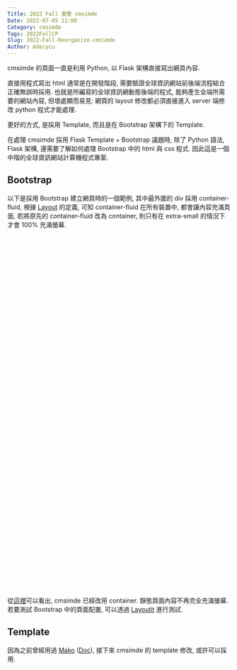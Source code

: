 ```yaml
---
Title: 2022 Fall 重整 cmsimde
Date: 2022-07-05 11:00
Category: cmsimde
Tags: 2022FallCP
Slug: 2022-Fall-Reorganize-cmsimde
Author: mdecycu
---
```


cmsimde 的頁面一直是利用 Python, 以 Flask 架構直接寫出網頁內容.

<!-- PELICAN_END_SUMMARY -->

直接用程式寫出 html 通常是在開發階段, 需要驗證全球資訊網站前後端流程結合正確無誤時採用. 也就是所編寫的全球資訊網動態後端的程式, 能夠產生全端所需要的網站內容, 但壞處顯而易見: 網頁的 layout 修改都必須直接進入 server 端修改 python 程式才能處理.

更好的方式, 是採用 Template, 而且是在 Bootstrap 架構下的 Template.

在處理 cmsimde 採用 Flask Template + Bootstrap 議題時, 除了 Python 語法, Flask 架構, 還需要了解如何處理 Bootstrap 中的 html 與 css 程式. 因此這是一個中階的全球資訊網站計算機程式專案.

Bootstrap
----

以下是採用 Bootstrap 建立網頁時的一個範例, 其中最外圍的 div 採用 container-fluid, 根據 [Layout](https://getbootstrap.com/docs/4.4/layout/overview/) 的定義, 可知 container-fluid 在所有裝置中, 都會讓內容充滿頁面, 若將原先的 container-fluid 改為 container, 則只有在 extra-small 的情況下才會 100% 充滿螢幕.

<pre class="brush:html">
<div class="container-fluid">
	<div class="row">
		<div class="col-md-12">
		</div>
	</div>
	<div class="row">
		<div class="col-md-6">
		</div>
		<div class="col-md-6">
		</div>
	</div>
	<div class="row">
		<div class="col-md-8">
		</div>
		<div class="col-md-4">
		</div>
	</div>
	<div class="row">
		<div class="col-md-4">
		</div>
		<div class="col-md-4">
		</div>
		<div class="col-md-4">
		</div>
	</div>
</div>
</pre>

從[這裡](https://github.com/mdecycu/cmsimde/commit/256f9d7ae6245ff85c155a4af08cfe1710abfd99)可以看出, cmsimde 已經改用 container. 靜態頁面內容不再完全充滿螢幕. 若要測試 Bootstrap 中的頁面配置, 可以透過 [Layoutit](https://www.layoutit.com/build) 進行測試.

Template
----

因為之前曾經用過 [Mako](https://github.com/zzzeek/mako) ([Doc](https://docs.makotemplates.org/en/latest/)), 接下來 cmsimde 的 template 修改, 或許可以採用.


